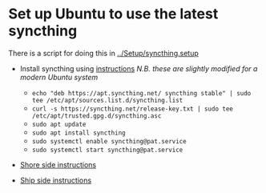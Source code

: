 # Set up Ubuntu to use the latest syncthing

There is a script for doing this in [../Setup/syncthing.setup](../Setup/syncthing.setup)

- Install syncthing using [instructions](https://www.linuxfordevices.com/tutorials/ubuntu/syncthing-install-and-setup) *N.B. these are slightly modified for a modern Ubuntu system*
  - `echo "deb https://apt.syncthing.net/ syncthing stable" | sudo tee /etc/apt/sources.list.d/syncthing.list`
  - `curl -s https://syncthing.net/release-key.txt | sudo tee /etc/apt/trusted.gpg.d/syncthing.asc`
  - `sudo apt update`
  - `sudo apt install syncthing`
  - `sudo systemctl enable syncthing@pat.service`
  - `sudo systemctl start syncthing@pat.service`

- [Shore side instructions](Shore.syncthing.md)
- [Ship side instructions](Ship.syncthing.md)
